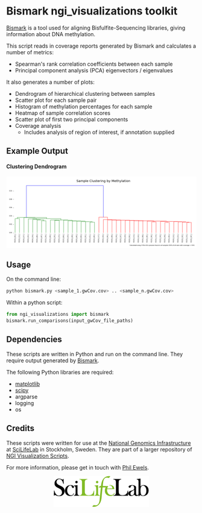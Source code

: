 # Bismark ngi_visualizations toolkit

[Bismark](http://www.bioinformatics.babraham.ac.uk/projects/bismark/) is a tool
used for aligning Bisfulfite-Sequencing libraries, giving information about
DNA methylation.

This script reads in coverage reports generated by Bismark and calculates
a number of metrics:

* Spearman's rank correlation coefficients between each sample
* Principal component analysis (PCA) eigenvectors / eigenvalues

It also generates a number of plots:

* Dendrogram of hierarchical clustering between samples
* Scatter plot for each sample pair
* Histogram of methylation percentages for each sample
* Heatmap of sample correlation scores
* Scatter plot of first two principal components
* Coverage analysis
  * Includes analysis of region of interest, if annotation supplied

## Example Output

#### Clustering Dendrogram
![Clustering Dendrogram](../../examples/bismark_dendrogram.png)

## Usage

On the command line:
```bash
python bismark.py <sample_1.gwCov.cov> .. <sample_n.gwCov.cov>
```

Within a python script:

```python
from ngi_visualizations import bismark
bismark.run_comparisons(input_gwCov_file_paths)
```

## Dependencies

These scripts are written in Python and run on the command line. They require
output generated by [Bismark](http://www.bioinformatics.babraham.ac.uk/projects/bismark/).

The following Python libraries are required:

* [matplotlib](http://matplotlib.org/)
* [scipy](http://scipy.org/)
* argparse
* logging
* os

## Credits
These scripts were written for use at the
[National Genomics Infrastructure](https://portal.scilifelab.se/genomics/)
at [SciLifeLab](http://www.scilifelab.se/) in Stockholm, Sweden. They are
part of a larger repository of
[NGI Visualization Scripts](https://github.com/SciLifeLab/ngi_visualizations).

For more information, please get in touch with
[Phil Ewels](https://github.com/ewels).

<p align="center"><a href="http://www.scilifelab.se/" target="_blank"><img src="../../examples/SciLifeLab_logo.png" title="SciLifeLab"></a></p>
